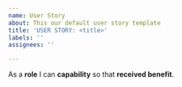 ```yaml
---
name: User Story
about: This our default user story template
title: 'USER STORY: <title>'
labels: ''
assignees: ''

---
```


As a **role** I can **capability** so that **received benefit**.
